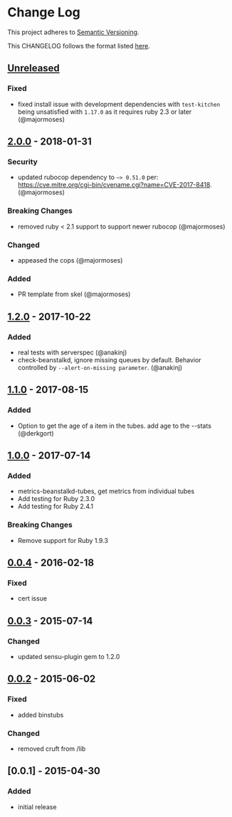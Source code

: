 # Change Log
This project adheres to [Semantic Versioning](http://semver.org/).

This CHANGELOG follows the format listed [here](https://github.com/sensu-plugins/community/blob/master/HOW_WE_CHANGELOG.md).

## [Unreleased]

### Fixed
- fixed install issue with development dependencies with `test-kitchen` being unsatisfied with `1.17.0` as it requires ruby 2.3 or later (@majormoses)

## [2.0.0] - 2018-01-31
### Security
- updated rubocop dependency to `~> 0.51.0` per: https://cve.mitre.org/cgi-bin/cvename.cgi?name=CVE-2017-8418. (@majormoses)

### Breaking Changes
- removed ruby < 2.1 support to support newer rubocop (@majormoses)

### Changed
- appeased the cops (@majormoses)

### Added
- PR template from skel (@majormoses)

## [1.2.0] - 2017-10-22
### Added
- real tests with serverspec (@anakinj)
- check-beanstalkd, ignore missing queues by default. Behavior controlled by `--alert-on-missing parameter`. (@anakinj)

## [1.1.0] - 2017-08-15
### Added
- Option to get the age of a item in the tubes. add age to the --stats (@derkgort)

## [1.0.0] - 2017-07-14
### Added
- metrics-beanstalkd-tubes, get metrics from individual tubes
- Add testing for Ruby 2.3.0
- Add testing for Ruby 2.4.1

### Breaking Changes
- Remove support for Ruby 1.9.3

## [0.0.4] - 2016-02-18
### Fixed
- cert issue

## [0.0.3] - 2015-07-14
### Changed
- updated sensu-plugin gem to 1.2.0

## [0.0.2] - 2015-06-02
### Fixed
- added binstubs

### Changed
- removed cruft from /lib

## [0.0.1] - 2015-04-30
### Added
- initial release

[Unreleased]: https://github.com/sensu-plugins/sensu-plugins-beanstalk/compare/2.0.0...HEAD
[2.0.0]: https://github.com/sensu-plugins/sensu-plugins-beanstalk/compare/1.1.0...2.0.0
[1.2.0]: https://github.com/sensu-plugins/sensu-plugins-beanstalk/compare/1.1.0...1.2.0
[1.1.0]: https://github.com/sensu-plugins/sensu-plugins-beanstalk/compare/1.0.0...1.1.0
[1.0.0]: https://github.com/sensu-plugins/sensu-plugins-beanstalk/compare/0.0.4...1.0.0
[0.0.4]: https://github.com/sensu-plugins/sensu-plugins-beanstalk/compare/0.0.3...0.0.4
[0.0.3]: https://github.com/sensu-plugins/sensu-plugins-beanstalk/compare/0.0.2...0.0.3
[0.0.2]: https://github.com/sensu-plugins/sensu-plugins-beanstalk/compare/0.0.1...0.0.2
